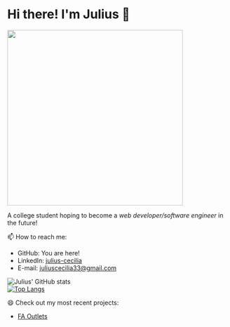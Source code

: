 # Hi there! I'm Julius 👋

<img src="https://i.imgur.com/ecJ4KyR.jpg" width="400" height="400">

A college student hoping to become a _web developer/software engineer_ in the future! 

📫 How to reach me:
- GitHub: You are here!
- LinkedIn: [julius-cecilia](https://www.linkedin.com/in/julius-cecilia/)
- E-mail: juliuscecilia33@gmail.com

![Julius' GitHub stats](https://github-readme-stats.vercel.app/api?username=juliuscecilia33&show_icons=true&theme=tokyonight)
<br />
[![Top Langs](https://github-readme-stats.vercel.app/api/top-langs/?username=juliuscecilia33)](https://github.com/juliuscecilia33/github-readme-stats)

😄 Check out my most recent projects: 
- [FA Outlets](https://faoutlets.netlify.app/)

<!--
**juliuscecilia33/juliuscecilia33** is a ✨ _special_ ✨ repository because its `README.md` (this file) appears on your GitHub profile.

Here are some ideas to get you started:

- 🔭 I’m currently working on ...
- 🌱 I’m currently learning ...
- 👯 I’m looking to collaborate on ...
- 🤔 I’m looking for help with ...
- 💬 Ask me about ...
- 📫 How to reach me: ...
- 😄 Pronouns: ...
- ⚡ Fun fact: ...
-->
